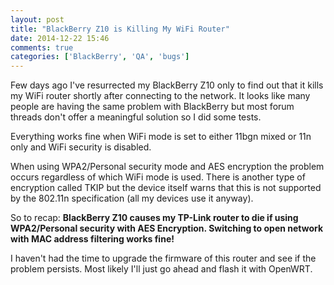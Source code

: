 ```yaml
---
layout: post
title: "BlackBerry Z10 is Killing My WiFi Router"
date: 2014-12-22 15:46
comments: true
categories: ['BlackBerry', 'QA', 'bugs']
---
```


Few days ago I've resurrected my BlackBerry Z10 only to find out that it kills
my WiFi router shortly after connecting to the network.
It looks like many people are having the same problem with BlackBerry but most forum
threads don't offer a meaningful solution so I did some tests. 

Everything works fine when WiFi mode is set to either 11bgn mixed or 11n only and
WiFi security is disabled.

When using WPA2/Personal security mode and AES encryption the problem occurs
regardless of which WiFi mode is used. There is another type of encryption called TKIP
but the device itself warns that this is not supported by the 802.11n specification
(all my devices use it anyway).

So to recap:
**BlackBerry Z10 causes my TP-Link router to die if using WPA2/Personal security with
AES Encryption. Switching to open network with MAC address filtering works fine!**

I haven't had the time to upgrade the firmware of this router and see if the problem persists.
Most likely I'll just go ahead and flash it with OpenWRT.
